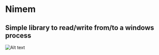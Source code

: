# Nimem
## Simple library to read/write from/to a windows process

![Alt text](https://s7.gifyu.com/images/tkwnvblAXx.gif)